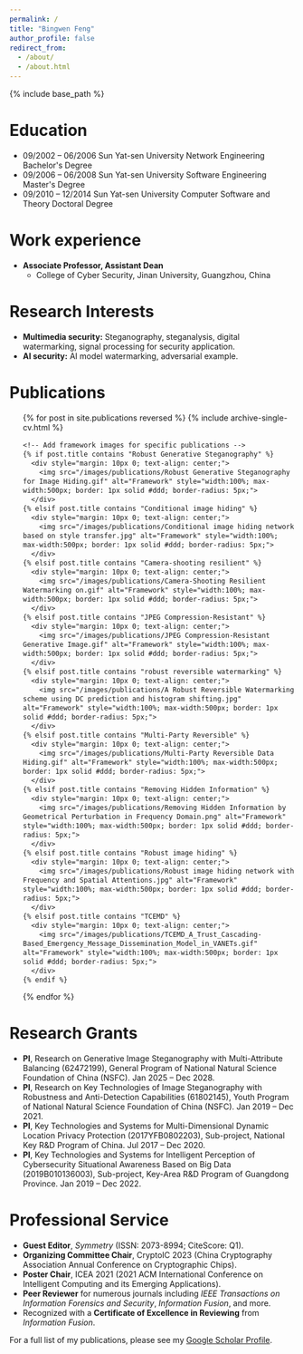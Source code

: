 ```yaml
---
permalink: /
title: "Bingwen Feng"
author_profile: false
redirect_from: 
  - /about/
  - /about.html
---
```



{% include base_path %}

Education
======
* 09/2002 – 06/2006 Sun Yat-sen University Network Engineering Bachelor's Degree
* 09/2006 – 06/2008 Sun Yat-sen University Software Engineering Master's Degree
* 09/2010 – 12/2014 Sun Yat-sen University Computer Software and Theory Doctoral Degree

Work experience
======
* **Associate Professor, Assistant Dean**
  * College of Cyber Security, Jinan University, Guangzhou, China

Research Interests
======
*   **Multimedia security:** Steganography, steganalysis, digital watermarking, signal processing for security application.
*   **AI security:** AI model watermarking, adversarial example.

Publications
======
  <ul>{% for post in site.publications reversed %}
    {% include archive-single-cv.html %}
    
    <!-- Add framework images for specific publications -->
    {% if post.title contains "Robust Generative Steganography" %}
      <div style="margin: 10px 0; text-align: center;">
        <img src="/images/publications/Robust Generative Steganography for Image Hiding.gif" alt="Framework" style="width:100%; max-width:500px; border: 1px solid #ddd; border-radius: 5px;">
      </div>
    {% elsif post.title contains "Conditional image hiding" %}
      <div style="margin: 10px 0; text-align: center;">
        <img src="/images/publications/Conditional image hiding network based on style transfer.jpg" alt="Framework" style="width:100%; max-width:500px; border: 1px solid #ddd; border-radius: 5px;">
      </div>
    {% elsif post.title contains "Camera-shooting resilient" %}
      <div style="margin: 10px 0; text-align: center;">
        <img src="/images/publications/Camera-Shooting Resilient Watermarking on.gif" alt="Framework" style="width:100%; max-width:500px; border: 1px solid #ddd; border-radius: 5px;">
      </div>
    {% elsif post.title contains "JPEG Compression-Resistant" %}
      <div style="margin: 10px 0; text-align: center;">
        <img src="/images/publications/JPEG Compression-Resistant Generative Image.gif" alt="Framework" style="width:100%; max-width:500px; border: 1px solid #ddd; border-radius: 5px;">
      </div>
    {% elsif post.title contains "robust reversible watermarking" %}
      <div style="margin: 10px 0; text-align: center;">
        <img src="/images/publications/A Robust Reversible Watermarking scheme using DC prediction and histogram shifting.jpg" alt="Framework" style="width:100%; max-width:500px; border: 1px solid #ddd; border-radius: 5px;">
      </div>
    {% elsif post.title contains "Multi-Party Reversible" %}
      <div style="margin: 10px 0; text-align: center;">
        <img src="/images/publications/Multi-Party Reversible Data Hiding.gif" alt="Framework" style="width:100%; max-width:500px; border: 1px solid #ddd; border-radius: 5px;">
      </div>
    {% elsif post.title contains "Removing Hidden Information" %}
      <div style="margin: 10px 0; text-align: center;">
        <img src="/images/publications/Removing Hidden Information by Geometrical Perturbation in Frequency Domain.png" alt="Framework" style="width:100%; max-width:500px; border: 1px solid #ddd; border-radius: 5px;">
      </div>
    {% elsif post.title contains "Robust image hiding" %}
      <div style="margin: 10px 0; text-align: center;">
        <img src="/images/publications/Robust image hiding network with Frequency and Spatial Attentions.jpg" alt="Framework" style="width:100%; max-width:500px; border: 1px solid #ddd; border-radius: 5px;">
      </div>
    {% elsif post.title contains "TCEMD" %}
      <div style="margin: 10px 0; text-align: center;">
        <img src="/images/publications/TCEMD_A_Trust_Cascading-Based_Emergency_Message_Dissemination_Model_in_VANETs.gif" alt="Framework" style="width:100%; max-width:500px; border: 1px solid #ddd; border-radius: 5px;">
      </div>
    {% endif %}
  {% endfor %}</ul>

Research Grants
======
*   **PI**, Research on Generative Image Steganography with Multi-Attribute Balancing (62472199), General Program of National Natural Science Foundation of China (NSFC). Jan 2025 – Dec 2028.
*   **PI**, Research on Key Technologies of Image Steganography with Robustness and Anti-Detection Capabilities (61802145), Youth Program of National Natural Science Foundation of China (NSFC). Jan 2019 – Dec 2021.
*   **PI**, Key Technologies and Systems for Multi-Dimensional Dynamic Location Privacy Protection (2017YFB0802203), Sub-project, National Key R&D Program of China. Jul 2017 – Dec 2020.
*   **PI**, Key Technologies and Systems for Intelligent Perception of Cybersecurity Situational Awareness Based on Big Data (2019B010136003), Sub-project, Key-Area R&D Program of Guangdong Province. Jan 2019 – Dec 2022.


Professional Service
======
*   **Guest Editor**, *Symmetry* (ISSN: 2073-8994; CiteScore: Q1).
*   **Organizing Committee Chair**, CryptoIC 2023 (China Cryptography Association Annual Conference on Cryptographic Chips).
*   **Poster Chair**, ICEA 2021 (2021 ACM International Conference on Intelligent Computing and its Emerging Applications).
*   **Peer Reviewer** for numerous journals including *IEEE Transactions on Information Forensics and Security*, *Information Fusion*, and more.
*   Recognized with a **Certificate of Excellence in Reviewing** from *Information Fusion*.

For a full list of my publications, please see my [Google Scholar Profile](https://scholar.google.com/).
